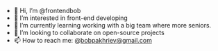 - 👋 Hi, I’m @frontendbob
- 👀 I’m interested in front-end developing
- 🌱 I’m currently learning working with a big team where more seniors.
- 💞️ I’m looking to collaborate on open-source projects
- 📫 How to reach me: @bobpakhriev@gmail.com
